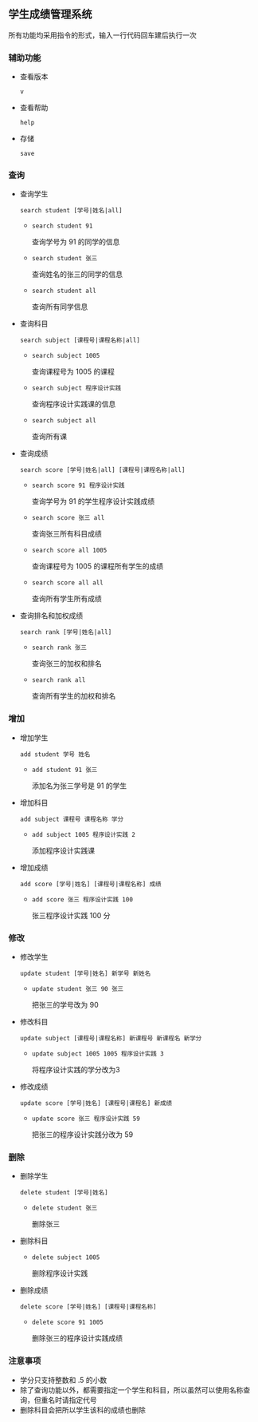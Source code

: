 ## 学生成绩管理系统

所有功能均采用指令的形式，输入一行代码回车建后执行一次

### 辅助功能

+ 查看版本

  ```v```

+ 查看帮助

  ```help```

+ 存储

  ```save```

### 查询

+ 查询学生

  ```search student [学号|姓名|all]```

  + ```search student 91``` 

    查询学号为 91 的同学的信息

  + ```search student 张三```

    查询姓名的张三的同学的信息

  + ```search student all```

    查询所有同学信息

+ 查询科目

  ```search subject [课程号|课程名称|all]```

  + ```search subject 1005```

    查询课程号为 1005 的课程

  + ```search subject 程序设计实践```

    查询程序设计实践课的信息

  + ```search subject all```

    查询所有课

+ 查询成绩

  ```search score [学号|姓名|all] [课程号|课程名称|all]```

  + ```search score 91 程序设计实践```

    查询学号为 91 的学生程序设计实践成绩

  + ```search score 张三 all```

    查询张三所有科目成绩

  + ```search score all 1005```
    
    查询课程号为 1005 的课程所有学生的成绩
    
  + ```search score all all```

    查询所有学生所有成绩

+ 查询排名和加权成绩

  ```search rank [学号|姓名|all] ```
  
  + ```search rank 张三```
  
    查询张三的加权和排名
  
  + ```search rank all```
  
    查询所有学生的加权和排名

### 增加

+ 增加学生

  ```add student 学号 姓名```

  + ```add student 91 张三```

    添加名为张三学号是 91 的学生

+ 增加科目

  ```add subject 课程号 课程名称 学分```

  + ```add subject 1005 程序设计实践 2```

    添加程序设计实践课

+ 增加成绩

  ```add score [学号|姓名] [课程号|课程名称] 成绩 ```

  + ```add score 张三 程序设计实践 100```

    张三程序设计实践 100 分

### 修改

+ 修改学生

  ```update student [学号|姓名] 新学号 新姓名```

  + ```update student 张三 90 张三```

    把张三的学号改为 90

+ 修改科目

  ```update subject [课程号|课程名称] 新课程号 新课程名 新学分```

  + ```update subject 1005 1005 程序设计实践 3```

    将程序设计实践的学分改为3

+ 修改成绩

  ```update score [学号|姓名] [课程号|课程名] 新成绩```

  + ```update score 张三 程序设计实践 59```

    把张三的程序设计实践分改为 59

### 删除

+ 删除学生

  ```delete student [学号|姓名]```

  + ```delete student 张三```

    删除张三

+ 删除科目

  + ```delete subject 1005```

    删除程序设计实践

+ 删除成绩

  ```delete score [学号|姓名] [课程号|课程名称]```

  + ```delete score 91 1005```

    删除张三的程序设计实践成绩

### 注意事项

+ 学分只支持整数和 .5 的小数
+ 除了查询功能以外，都需要指定一个学生和科目，所以虽然可以使用名称查询，但重名时请指定代号
+ 删除科目会把所以学生该科的成绩也删除